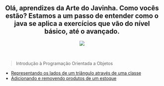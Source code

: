 <div>
<h2 align="center"> Olá, aprendizes da Arte do Javinha. Como vocês estão? Estamos a um passo de entender como o java se aplica a exercícios que vão do nível básico, até o avançado.</h2>
</div>

<div align="center">
  <img src="https://www.stylus.co.za/wp-content/uploads/2022/12/java-banner.png"> </img>
</div> <br> <br>


> Introdução à Programação Orientada a Objetos
- [Representando os lados de um triângulo através de uma classe](./ladosDeUmTriangulo)
- [Adicionando e removendo produtos de um estoque](./estoqueEQuantidade)

